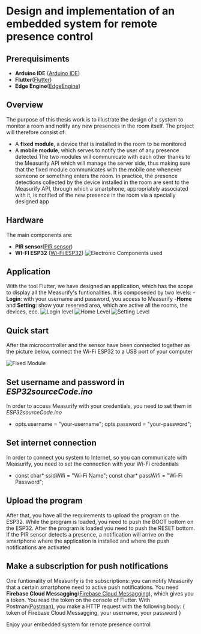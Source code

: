# Design and implementation of an embedded system for remote presence control
## Prerequisiments
- **Arduino IDE** ([Arduino IDE](https://www.arduino.cc/en/software))
- **Flutter**([Flutter](https://flutter.dev/?gclid=Cj0KCQjwufn8BRCwARIsAKzP696dC_kxSmCd7_eIa0LpRRA0riUA3UmGtYvjM_HUOCycvgLL7McXzpMaAkvaEALw_wcB&gclsrc=aw.ds))
- **Edge Engine**([EdgeEngine](https://github.com/measurify/edge))

## Overview
The purpose of this thesis work is to illustrate the design of a system to monitor a room and notify any new presences in the room itself.
The project will therefore consist of:
- A **fixed module**, a device that is installed in the room to be monitored
- A **mobile module**, which serves to notify the user of any presence detected
The two modules will communicate with each other thanks to the Measurify API which will manage the server side, thus making sure that the fixed module communicates with the mobile one whenever someone or something enters the room.
In practice, the presence detections collected by the device installed in the room are sent to the Measurify API, through which a smartphone, appropriately associated with it, is notified of the new presence in the room via a specially designed app

## Hardware
The main components are:
- **PIR sensor**([PIR sensor](https://www.amazon.it/Yizhet-Pyroelectricity-infrarosso-Movimento-Raspberry/dp/B08B3L19QF/ref=sr_1_1_sspa?adgrpid=55345593071&dchild=1&gclid=Cj0KCQjwufn8BRCwARIsAKzP696JiH1hridGSx5dD2tddE9YdTFCRL5ypv6zLpAIvNV_Hh0asjpckaYaAmNbEALw_wcB&hvadid=255224413892&hvdev=c&hvlocphy=1008800&hvnetw=g&hvqmt=e&hvrand=6820867537556796359&hvtargid=kwd-316121540108&hydadcr=28875_1803268&keywords=sensore+pir&qid=1604246676&sr=8-1-spons&tag=slhyin-21&psc=1&spLa=ZW5jcnlwdGVkUXVhbGlmaWVyPUFVWkowUjc0M0taUFAmZW5jcnlwdGVkSWQ9QTA0OTAzMTMzN05STk9TTzBWWFZYJmVuY3J5cHRlZEFkSWQ9QTAxMzA0MTUxVzlURkg0MjZFR0tIJndpZGdldE5hbWU9c3BfYXRmJmFjdGlvbj1jbGlja1JlZGlyZWN0JmRvTm90TG9nQ2xpY2s9dHJ1ZQ==))
- **WI-FI ESP32** ([Wi-Fi ESP32](https://www.amazon.it/AZDelivery-ESP32-NodeMCU-Parent/dp/B07Z837RCM))
![Electronic Components used](images/hw.jpg?raw=true "Electronic Components used")

## Application
With the tool Flutter, we have designed an application, which has the scope to display all the Measurify's funtionalities. It is composeded by two levels:
-**Login**: with your username and password, you access to Measurify
-**Home** and **Setting**: show your reserved area, which are active all the rooms, the devices, ecc.
![Login level](images/Login.jpg=500x20px?raw=true "Login level")
![Home Level](images/Home.jpg?raw=true "Home level")
![Setting Level](images/Setting.jpg?raw=true "Setting level")
## Quick start
After the microcontroller and the sensor have been connected together as the picture below, connect the Wi-Fi ESP32 to a USB port of your computer

![Fixed Module](images/ModuloFisso.jpg?raw=true "Fixed Module")

## Set username and password in *ESP32sourceCode.ino*
In order to access Measurify with your credentials, you need to set them in *ESP32sourceCode.ino*
- opts.username = "your-username";
  opts.password =  "your-password";

## Set internet connection
In order to connect you system to Internet, so you can communicate with Measurify, you need to set the connection with your Wi-Fi credentials
- const char* ssidWifi = "Wi-Fi Name";
  const char* passWifi = "Wi-Fi Password";
## Upload the program
After that, you have all the requirements to upload the program on the ESP32. While the program is loaded, you need to push the BOOT bottom on the ESP32. After the program is loaded you need to push the RESET bottom. 
If the PIR sensor detects a presence, a notification will arrive on the smartphone where the application is installed and where the push notifications are activated

## Make a subscription for push notifications
One funtionality of Measurify is the subscriptions: you can notify Measurify that a certain smartphone need to active push notifications. You need **Firebase Cloud Messagging**([Firebase Cloud Messagging](https://firebase.google.com/products/cloud-messaging?gclid=Cj0KCQjwufn8BRCwARIsAKzP694CrmG3e1KdNZyNQnCs4NUkDelmKidD4CMfLXNMA2YKQLsKqjvwKYcaApjOEALw_wcB)), which gives you a token. 
You read the token on the console of Flutter. With Postman([Postman](https://www.postman.com/)), you make a HTTP request with the following body:
{
	token of Firebase Cloud Messagging,
	your username,
	your password
}

Enjoy your embedded system for remote presence control